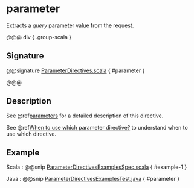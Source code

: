 # parameter

Extracts a *query* parameter value from the request.

@@@ div { .group-scala }

## Signature

@@signature [ParameterDirectives.scala]($akka-http$/akka-http/src/main/scala/akka/http/scaladsl/server/directives/ParameterDirectives.scala) { #parameter }

@@@

## Description

See @ref[parameters](parameters.md) for a detailed description of this directive.

See @ref[When to use which parameter directive?](index.md#which-parameter-directive) to understand when to use which directive.

## Example

Scala
:  @@snip [ParameterDirectivesExamplesSpec.scala]($test$/scala/docs/http/scaladsl/server/directives/ParameterDirectivesExamplesSpec.scala) { #example-1 }

Java
:  @@snip [ParameterDirectivesExamplesTest.java]($test$/java/docs/http/javadsl/server/directives/ParameterDirectivesExamplesTest.java) { #parameter }

